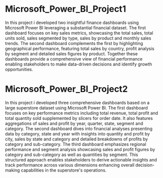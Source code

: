 # Microsoft_Power_BI_Project1

In this project i developed two insightful finance dashboards using Microsoft Power BI leveraging a substantial financial dataset. The first dashboard focuses on key sales metrics, showcasing the total sales, total units sold, sales segmented by type, sales by product and monthly sales trends. The second dashboard complements the first by highlighting geographical performance, featuring total sales by country, profit analysis by segment and detailed sales figures by product. Together these dashboards provide a comprehensive view of financial performance enabling stakeholders to make data-driven decisions and identify growth opportunities.

# Microsoft_Power_BI_Project2

In this project i developed three comprehensive dashboards based on a large superstore dataset using Microsoft Power BI. The first dashboard focuses on key performance metrics including total revenue, total profit and total quantity sold supplemented by slicers for order date. It also features aggregations of sales and profit by year, quarter, state, segment and category. The second dashboard dives into financial analyses presenting data by category, state and year with insights into quantity and profit by city, sales by state and category and detailed breakdowns of profits by category and sub-category. The third dashboard emphasizes regional performance and segment analysis showcasing sales and profit figures by category and sub-category as well as quantities by segment. This structured approach enables stakeholders to derive actionable insights and track performance across various dimensions enhancing overall decision-making capabilities in the superstore's operations.
